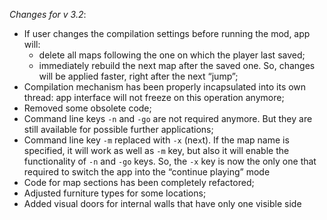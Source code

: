 _Changes for v 3.2_:
- If user changes the compilation settings before running the mod, app will:
    - delete all maps following the one on which the player last saved;
    - immediately rebuild the next map after the saved one.
  So, changes will be applied faster, right after the next “jump”;
- Compilation mechanism has been properly incapsulated into its own thread: app interface will not freeze on this operation anymore;
- Removed some obsolete code;
- Command line keys `-n` and `-go` are not required anymore. But they are still available for possible further applications;
- Command line key `-m` replaced with `-x` (ne`x`t). If the map name is specified, it will work as well as `-m` key, but also it will enable the functionality of `-n` and `-go` keys. So, the `-x` key is now the only one that required to switch the app into the “continue playing” mode
- Code for map sections has been completely refactored;
- Adjusted furniture types for some locations;
- Added visual doors for internal walls that have only one visible side
